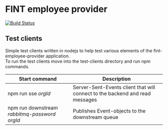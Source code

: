 # FINT employee provider

[![Build Status](https://travis-ci.org/FINTprosjektet/fint-employee-provider.svg?branch=master)](https://travis-ci.org/FINTprosjektet/fint-employee-provider)

## Test clients

Simple test clients written in nodejs to help test various elements of the fint-employee-provider application.  
To run the test clients move into the test-clients directory and run npm commands.

| Start command | Description |
|---------------|-------------|
| npm run sse *orgId* | Server-Sent-Events client that will connect to the backend and read messages |
| npm run downstream *rabbitmq-password* *orgId* | Publishes Event-objects to the downstream queue |